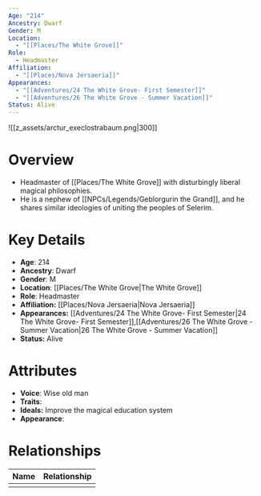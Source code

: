 ```yaml
---
Age: "214"
Ancestry: Dwarf
Gender: M
Location:
  - "[[Places/The White Grove]]"
Role:
  - Headmaster
Affiliation:
  - "[[Places/Nova Jersaeria]]"
Appearances:
  - "[[Adventures/24 The White Grove- First Semester]]"
  - "[[Adventures/26 The White Grove - Summer Vacation]]"
Status: Alive
---
```

![[z_assets/arctur_execlostrabaum.png|300]]

# Overview
- Headmaster of [[Places/The White Grove]] with disturbingly liberal magical philosophies.
- He is a nephew of [[NPCs/Legends/Geblorgurin the Grand]], and he shares similar ideologies of uniting the peoples of Selerim.

# Key Details
- **Age**: 214
- **Ancestry**: Dwarf
- **Gender**: M
- **Location**: [[Places/The White Grove\|The White Grove]]
- **Role**: Headmaster
- **Affiliation:** [[Places/Nova Jersaeria\|Nova Jersaeria]]
- **Appearances:** [[Adventures/24 The White Grove- First Semester\|24 The White Grove- First Semester]],[[Adventures/26 The White Grove - Summer Vacation\|26 The White Grove - Summer Vacation]]
- **Status:** Alive

# Attributes
- **Voice**: Wise old man
- **Traits**: 
- **Ideals:** Improve the magical education system
- **Appearance**: 

# Relationships

| Name | Relationship |
| ---- | ------------ |
|      |              |

